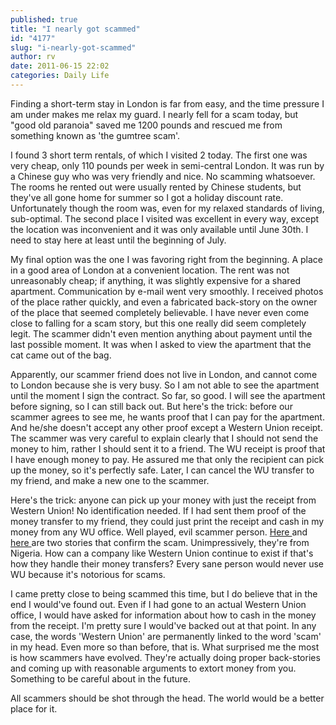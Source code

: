 ```yaml
---
published: true
title: "I nearly got scammed"
id: "4177"
slug: "i-nearly-got-scammed"
author: rv
date: 2011-06-15 22:02
categories: Daily Life
---
```

Finding a short-term stay in London is far from easy, and the time pressure I am under makes me relax my guard. I nearly fell for a scam today, but "good old paranoia" saved me 1200 pounds and rescued me from something known as 'the gumtree scam'.

I found 3 short term rentals, of which I visited 2 today. The first one was very cheap, only 110 pounds per week in semi-central London. It was run by a Chinese guy who was very friendly and nice. No scamming whatsoever. The rooms he rented out were usually rented by Chinese students, but they've all gone home for summer so I got a holiday discount rate. Unfortunately though the room was, even for my relaxed standards of living, sub-optimal. The second place I visited was excellent in every way, except the location was inconvenient and it was only available until June 30th. I need to stay here at least until the beginning of July.

My final option was the one I was favoring right from the beginning. A place in a good area of London at a convenient location. The rent was not unreasonably cheap; if anything, it was slightly expensive for a shared apartment. Communication by e-mail went very smoothly. I received photos of the place rather quickly, and even a fabricated back-story on the owner of the place that seemed completely believable. I have never even come close to falling for a scam story, but this one really did seem completely legit. The scammer didn't even mention anything about payment until the last possible moment. It was when I asked to view the apartment that the cat came out of the bag.

Apparently, our scammer friend does not live in London, and cannot come to London because she is very busy. So I am not able to see the apartment until the moment I sign the contract. So far, so good. I will see the apartment before signing, so I can still back out. But here's the trick: before our scammer agrees to see me, he wants proof that I can pay for the apartment. And he/she doesn't accept any other proof except a Western Union receipt. The scammer was very careful to explain clearly that I should not send the money to him, rather I should sent it to a friend. The WU receipt is proof that I have enough money to pay. He assured me that only the recipient can pick up the money, so it's perfectly safe. Later, I can cancel the WU transfer to my friend, and make a new one to the scammer.

Here's the trick: anyone can pick up your money with just the receipt from Western Union! No identification needed. If I had sent them proof of the money transfer to my friend, they could just print the receipt and cash in my money from any WU office. Well played, evil scammer person. <a href="http://hubpages.com/hub/The-Gumtree-Western-Union-Scam" target="_blank">Here </a>and <a href="http://news.bbc.co.uk/1/hi/england/london/7648092.stm" target="_blank">here </a>are two stories that confirm the scam. Unimpressively, they're from Nigeria. How can a company like Western Union continue to exist if that's how they handle their money transfers? Every sane person would never use WU because it's notorious for scams.

I came pretty close to being scammed this time, but I do believe that in the end I would've found out. Even if I had gone to an actual Western Union office, I would have asked for information about how to cash in the money from the receipt. I'm pretty sure I would've backed out at that point. In any case, the words 'Western Union' are permanently linked to the word 'scam' in my head. Even more so than before, that is. What surprised me the most is how scammers have evolved. They're actually doing proper back-stories and coming up with reasonable arguments to extort money from you. Something to be careful about in the future.

All scammers should be shot through the head. The world would be a better place for it.